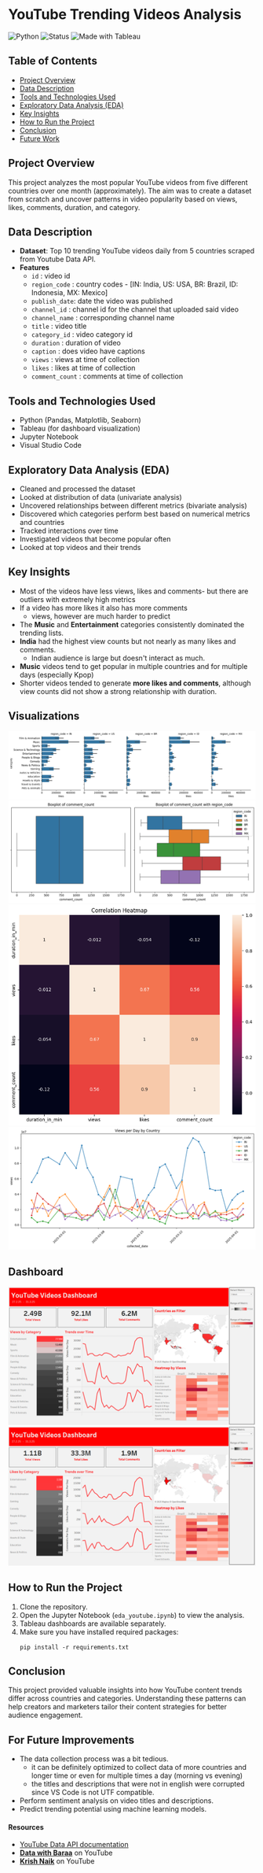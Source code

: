 # YouTube Trending Videos Analysis
![Python](https://img.shields.io/badge/Python-3.10-blue)
![Status](https://img.shields.io/badge/Status-Completed-brightgreen)
![Made with Tableau](https://img.shields.io/badge/Made%20with-Tableau-orange)

## Table of Contents
- [Project Overview](#project-overview)
- [Data Description](#data-description)
- [Tools and Technologies Used](#tools-and-technologies-used)
- [Exploratory Data Analysis (EDA)](#exploratory-data-analysis-eda)
- [Key Insights](#key-insights)
- [How to Run the Project](#how-to-run-the-project)
- [Conclusion](#conclusion)
- [Future Work](#for-future-improvements)

## Project Overview
This project analyzes the most popular YouTube videos from five different countries over one month (approximately). The aim was to create a dataset from scratch and uncover patterns in video popularity based on views, likes, comments, duration, and category.

## Data Description
- **Dataset**: Top 10 trending YouTube videos daily from 5 countries scraped from Youtube Data API.
- **Features**
    - `id` : video id 
    - `region_code` : country codes - [IN: India, US: USA, BR: Brazil, ID: Indonesia, MX: Mexico]	
    - `publish_date`: date the video was published	
    - `channel_id` : channel id for the channel that uploaded said video
    - `channel_name` : corresponding channel name
    - `title` : video title
    - `category_id` : video category id	
    - `duration` : duration of video	
    - `caption` : does video have captions	
    - `views` : views at time of collection	
    - `likes` : likes at time of collection	
    - `comment_count` : comments at time of collection

## Tools and Technologies Used
- Python (Pandas, Matplotlib, Seaborn)
- Tableau (for dashboard visualization)
- Jupyter Notebook
- Visual Studio Code

## Exploratory Data Analysis (EDA)
- Cleaned and processed the dataset
- Looked at distribution of data (univariate analysis)
- Uncovered relationships between different metrics (bivariate analysis)
- Discovered which categories perform best based on numerical metrics and countries
- Tracked interactions over time
- Investigated videos that become popular often
- Looked at top videos and their trends

## Key Insights
- Most of the videos have less views, likes and comments- but there are outliers with extremely high metrics
- If a video has more likes it also has more comments
    - views, however are much harder to predict
- The **Music** and **Entertainment** categories consistently dominated the trending lists.
- **India** had the highest view counts but not nearly as many likes and comments.
    - Indian audience is large but doesn't interact as much.
- **Music** videos tend to get popular in multiple countries and for multiple days (especially Kpop)
- Shorter videos tended to generate **more likes and comments**, although view counts did not show a strong relationship with duration.

## Visualizations
![Category vs Likes per Country](output/cat_vs_likes_hue.png)
![Comments Boxplot](output/df_clean_comments_boxplot.png)
![Heatmap ](output/numerical_heatmap.png)
![Views Trend per Day](output/views_per_day_hue.png)

## Dashboard
![Tableau Dasboard](output/tableau_dashboard.png)
![Tableau Dashboard with filters](output/tableau_dashboard_india_likes.png)

## How to Run the Project
1. Clone the repository.
2. Open the Jupyter Notebook (`eda_youtube.ipynb`) to view the analysis.
3. Tableau dashboards are available separately.
4. Make sure you have installed required packages:
    ```
    pip install -r requirements.txt
    ```

## Conclusion
This project provided valuable insights into how YouTube content trends differ across countries and categories. Understanding these patterns can help creators and marketers tailor their content strategies for better audience engagement.

## For Future Improvements
- The data collection process was a bit tedious. 
    - it can be definitely optimized to collect data of more countries and longer time or even for multiple times a day (morning vs evening)
    - the titles and descriptions that were not in english were corrupted since VS Code is not UTF compatible.
- Perform sentiment analysis on video titles and descriptions.
- Predict trending potential using machine learning models.

#### Resources
- [YouTube Data API documentation](https://developers.google.com/youtube/v3/docs)
- [**Data with Baraa**](https://github.com/DataWithBaraa) on YouTube
- [**Krish Naik**](https://github.com/krishnaik06) on YouTube
